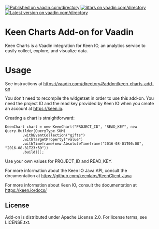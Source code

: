 [![Published on vaadin.com/directory](https://img.shields.io/vaadin-directory/status/keen-charts-add-on.svg)](https://img.shields.io/vaadin-directory/status/keen-charts-add-on.svg)
[![Stars on vaadin.com/directory](https://img.shields.io/vaadin-directory/star/keen-charts-add-on.svg)](https://img.shields.io/vaadin-directory/star/keen-charts-add-on.svg)
[![Latest version on vaadin.com/directory](https://img.shields.io/vaadin-directory/v/keen-charts-add-on.svg)](https://img.shields.io/vaadin-directory/v/keen-charts-add-on.svg)

# Keen Charts Add-on for Vaadin

Keen Charts is a Vaadin integration for Keen IO, an analytics service to easily collect, explore, and visualize data.

# Usage

See instructions at https://vaadin.com/directory#!addon/keen-charts-add-on

You don't need to recompile the widgetset in order to use this add-on. You need the project ID and the read key provided by Keen IO when you create an account at https://keen.io.

Creating a chart is straightforward:

    KeenChart chart = new KeenChart("PROJECT_ID", "READ_KEY", new Query.Builder(QueryType.SUM)
            .withEventCollection("gifts")
            .withTargetProperty("value")
            .withTimeframe(new AbsoluteTimeframe("2016-08-01T00:00", "2016-08-31T23:59"))
            .build());

Use your own values for PROJECT_ID and READ_KEY.

For more information about the Keen IO Java API, consult the documentation at https://github.com/keenlabs/KeenClient-Java

For more information about Keen IO, consult the documentation at https://keen.io/docs/

## License

Add-on is distributed under Apache License 2.0. For license terms, see LICENSE.txt.
